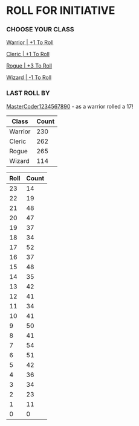 # ROLL FOR INITIATIVE
### CHOOSE YOUR CLASS

[Warrior | +1 To Roll](https://github.com/benjaminsampica/benjaminsampica/issues/new?title=roll%7Cwarrior&body=Just+click+%27Submit+new+issue%27.)

[Cleric | +1 To Roll](https://github.com/benjaminsampica/benjaminsampica/issues/new?title=roll%7Ccleric&body=Just+click+%27Submit+new+issue%27.)

[Rogue | +3 To Roll](https://github.com/benjaminsampica/benjaminsampica/issues/new?title=roll%7Crogue&body=Just+click+%27Submit+new+issue%27.)

[Wizard | -1 To Roll](https://github.com/benjaminsampica/benjaminsampica/issues/new?title=roll%7Cwizard&body=Just+click+%27Submit+new+issue%27.)
### LAST ROLL BY
[MasterCoder1234567890](https://www.github.com/MasterCoder1234567890) - as a warrior rolled a 17!

|Class|Count|
|-|-|
|Warrior|230|
|Cleric|262|
|Rogue|265|
|Wizard|114|

|Roll|Count|
|-|-|
|23|14
|22|19
|21|48
|20|47
|19|37
|18|34
|17|52
|16|37
|15|48
|14|35
|13|42
|12|41
|11|34
|10|41
|9|50
|8|41
|7|54
|6|51
|5|42
|4|36
|3|34
|2|23
|1|11
|0|0

